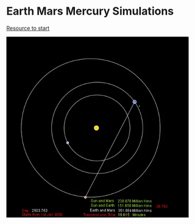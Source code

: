 # Earth Mars Mercury Simulations
 [Resource to start](https://thecuriousnikhil.wordpress.com/2017/04/22/solar-system-simulator-for-dummies/)
 
<img src="https://raw.githubusercontent.com/somerongit/somerongit/main/img/project/solar.gif">
